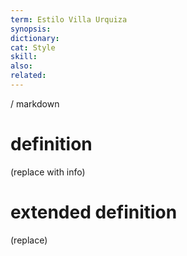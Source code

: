 ```yaml
---
term: Estilo Villa Urquiza
synopsis:
dictionary:
cat: Style
skill: 
also: 
related: 
---
```

/ 
  markdown
  # definition
  (replace with info)
  # extended definition
  (replace)
